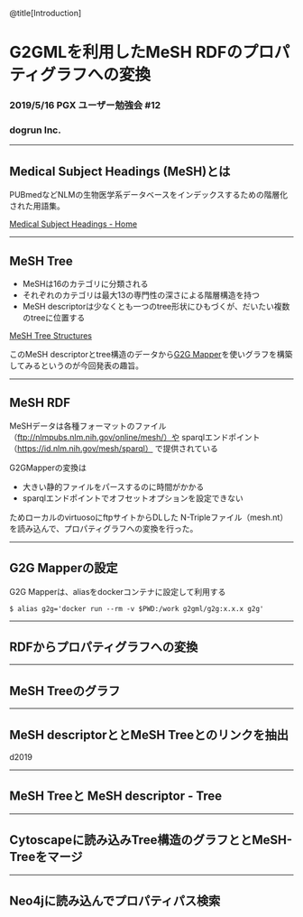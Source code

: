 @title[Introduction]
# G2GMLを利用したMeSH RDFのプロパティグラフへの変換

### 2019/5/16 PGX ユーザー勉強会 #12

### dogrun Inc. 

---
## Medical Subject Headings (MeSH)とは

PUBmedなどNLMの生物医学系データベースをインデックスするための階層化された用語集。

[Medical Subject Headings - Home](https://www.nlm.nih.gov/mesh/meshhome.html)

---
## MeSH Tree

- MeSHは16のカテゴリに分類される
- それぞれのカテゴリは最大13の専門性の深さによる階層構造を持つ
- MeSH descriptorは少なくとも一つのtree形状にひもづくが、だいたい複数のtreeに位置する

[MeSH Tree Structures](https://www.nlm.nih.gov/mesh/intro_trees.html)

このMeSH descriptorとtree構造のデータから[G2G Mapper](https://g2gml.readthedocs.io/en/latest/contents/g2gml.html)を使いグラフを構築してみるというのが今回発表の趣旨。

---
## MeSH RDF


MeSHデータは各種フォーマットのファイル（ftp://nlmpubs.nlm.nih.gov/online/mesh/）や
sparqlエンドポイント（https://id.nlm.nih.gov/mesh/sparql） で提供されている

G2GMapperの変換は
- 大きい静的ファイルをパースするのに時間がかかる
- sparqlエンドポイントでオフセットオプションを設定できない

ためローカルのvirtuosoにftpサイトからDLした
N-Tripleファイル（mesh.nt）を読み込んで、プロパティグラフへの変換を行った。


---
## G2G Mapperの設定

G2G Mapperは、aliasをdockerコンテナに設定して利用する

```
$ alias g2g='docker run --rm -v $PWD:/work g2gml/g2g:x.x.x g2g'
```

---
## RDFからプロパティグラフへの変換



---
## MeSH Treeのグラフ


---
## MeSH descriptorととMeSH Treeとのリンクを抽出

d2019

---
## MeSH Treeと MeSH descriptor - Tree



---
## Cytoscapeに読み込みTree構造のグラフととMeSH-Treeをマージ




---
## Neo4jに読み込んでプロパティパス検索
